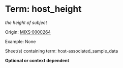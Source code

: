 # Term: host_height

*the height of subject*

Origin: [MIXS:0000264](https://w3id.org/mixs/0000264)

Example: None

Sheet(s) containing term: host-associated_sample_data

**Optional or context dependent**